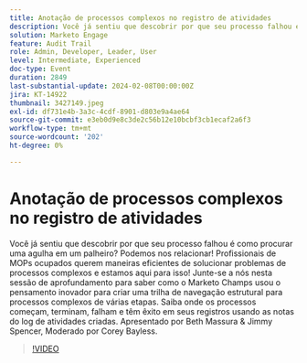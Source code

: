 ```yaml
---
title: Anotação de processos complexos no registro de atividades
description: Você já sentiu que descobrir por que seu processo falhou é como procurar uma agulha em um palheiro? Podemos nos relacionar! Profissionais de MOPs ocupados querem maneiras eficientes de solucionar problemas de processos complexos e estamos aqui para isso! Junte-se a nós nesta sessão de aprofundamento para saber como o Marketo Champs usou o pensamento inovador para criar uma trilha de navegação estrutural para processos complexos de várias etapas. Saiba onde os processos começam, terminam, falham e têm êxito em seus registros usando as notas do log de atividades criadas. Apresentado por Beth Massura & Jimmy Spencer, Moderado por Corey Bayless.
solution: Marketo Engage
feature: Audit Trail
role: Admin, Developer, Leader, User
level: Intermediate, Experienced
doc-type: Event
duration: 2849
last-substantial-update: 2024-02-08T00:00:00Z
jira: KT-14922
thumbnail: 3427149.jpeg
exl-id: df731e4b-3a3c-4cdf-8901-d803e9a4ae64
source-git-commit: e3eb0d9e8c3de2c56b12e10bcbf3cb1ecaf2a6f3
workflow-type: tm+mt
source-wordcount: '202'
ht-degree: 0%

---
```


# Anotação de processos complexos no registro de atividades

Você já sentiu que descobrir por que seu processo falhou é como procurar uma agulha em um palheiro? Podemos nos relacionar! Profissionais de MOPs ocupados querem maneiras eficientes de solucionar problemas de processos complexos e estamos aqui para isso! Junte-se a nós nesta sessão de aprofundamento para saber como o Marketo Champs usou o pensamento inovador para criar uma trilha de navegação estrutural para processos complexos de várias etapas. Saiba onde os processos começam, terminam, falham e têm êxito em seus registros usando as notas do log de atividades criadas. Apresentado por Beth Massura &amp; Jimmy Spencer, Moderado por Corey Bayless.

>[!VIDEO](https://video.tv.adobe.com/v/3427149/?learn=on)
